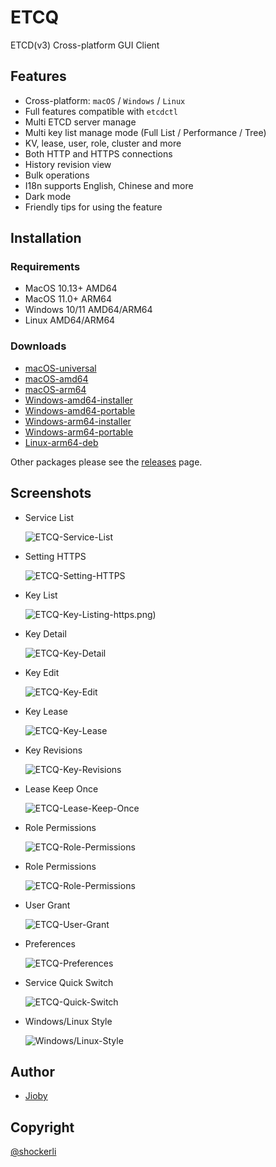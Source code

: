 # ETCQ

ETCD(v3) Cross-platform GUI Client


## Features
- Cross-platform: `macOS` / `Windows` / `Linux`
- Full features compatible with `etcdctl`
- Multi ETCD server manage
- Multi key list manage mode (Full List / Performance / Tree)
- KV, lease, user, role, cluster and more
- Both HTTP and HTTPS connections
- History revision view
- Bulk operations
- I18n supports English, Chinese and more
- Dark mode
- Friendly tips for using the feature


## Installation

### Requirements
- MacOS 10.13+ AMD64
- MacOS 11.0+ ARM64
- Windows 10/11 AMD64/ARM64
- Linux AMD64/ARM64

### Downloads
- [macOS-universal](https://github.com/shockerli/etcq/releases/latest/download/etcq-1.2.2-macos-universal.dmg)
- [macOS-amd64](https://github.com/shockerli/etcq/releases/latest/download/etcq-1.2.2-macos-amd64.dmg)
- [macOS-arm64](https://github.com/shockerli/etcq/releases/latest/download/etcq-1.2.2-macos-arm64.dmg)
- [Windows-amd64-installer](https://github.com/shockerli/etcq/releases/latest/download/etcq-1.2.2-windows-amd64-installer.exe)
- [Windows-amd64-portable](https://github.com/shockerli/etcq/releases/latest/download/etcq-1.2.2-windows-amd64-portable.exe)
- [Windows-arm64-installer](https://github.com/shockerli/etcq/releases/latest/download/etcq-1.2.2-windows-arm64-installer.exe)
- [Windows-arm64-portable](https://github.com/shockerli/etcq/releases/latest/download/etcq-1.2.2-windows-arm64-portable.exe)
- [Linux-arm64-deb](https://github.com/shockerli/etcq/releases/latest/download/etcq-1.2.2-linux-arm64.deb)

Other packages please see the [releases](https://github.com/shockerli/etcq/releases) page.



## Screenshots

- Service List

    ![ETCQ-Service-List](assets/etcq-service-list.png)

- Setting HTTPS

    ![ETCQ-Setting-HTTPS](assets/etcq-setting-https.png)

- Key List

    ![ETCQ-Key-List](assets/etcq-key-list.png)ing-https.png)

- Key Detail

    ![ETCQ-Key-Detail](assets/etcq-key-detail.png)

- Key Edit

    ![ETCQ-Key-Edit](assets/etcq-key-edit.png)

- Key Lease

    ![ETCQ-Key-Lease](assets/etcq-key-lease.png)

- Key Revisions

    ![ETCQ-Key-Revisions](assets/etcq-key-revisions.png)

- Lease Keep Once

    ![ETCQ-Lease-Keep-Once](assets/etcq-lease-keep-once.png)

- Role Permissions

    ![ETCQ-Role-Permissions](assets/etcq-role-permissions.png)

- Role Permissions

    ![ETCQ-Role-Permissions](assets/etcq-role-permissions.png)

- User Grant

    ![ETCQ-User-Grant](assets/etcq-user-grant.png)

- Preferences

    ![ETCQ-Preferences](assets/etcq-preferences.png)

- Service Quick Switch

    ![ETCQ-Quick-Switch](assets/etcq-quick-switch.png)

- Windows/Linux Style

    ![Windows/Linux-Style](assets/etcq-windows-style.png)


## Author
- [Jioby](https://github.com/shockerli)

## Copyright
[@shockerli](https://github.com/shockerli)

